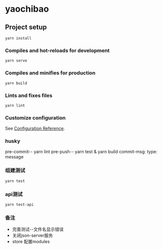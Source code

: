 # yaochibao

## Project setup
```
yarn install
```

### Compiles and hot-reloads for development
```
yarn serve
```

### Compiles and minifies for production
```
yarn build
```

### Lints and fixes files
```
yarn lint
```

### Customize configuration
See [Configuration Reference](https://cli.vuejs.org/config/).

### husky
pre-commit-- yarn lint
pre-push-- yarn test & yarn build
commit-msg: type: message

### 组建测试
```
yarn test
```

### api测试

```
yarn test-api
```
### 备注
* 完善测试--文件名显示错误
* 关闭json-server服务
* store 配置modules